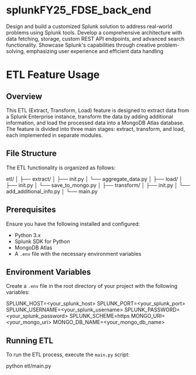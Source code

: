 # splunkFY25_FDSE_back_end

Design and build a customized Splunk solution to address real-world problems using Splunk tools. Develop a comprehensive architecture with data fetching, storage, custom REST API endpoints, and advanced search functionality. Showcase Splunk's capabilities through creative problem-solving, emphasizing user experience and efficient data handling

# ETL Feature Usage

## Overview

This ETL (Extract, Transform, Load) feature is designed to extract data from a Splunk Enterprise instance, transform the data by adding additional information, and load the processed data into a MongoDB Atlas database. The feature is divided into three main stages: extract, transform, and load, each implemented in separate modules.

## File Structure

The ETL functionality is organized as follows:

etl/
│
├── extract/
│ ├── init.py
│ └── aggregate_data.py
│
├── load/
│ ├── init.py
│ └── save_to_mongo.py
│
├── transform/
│ ├── init.py
│ └── add_additional_info.py
│
└── main.py

## Prerequisites

Ensure you have the following installed and configured:

- Python 3.x
- Splunk SDK for Python
- MongoDB Atlas
- A `.env` file with the necessary environment variables

## Environment Variables

Create a `.env` file in the root directory of your project with the following variables:

SPLUNK_HOST=<your_splunk_host>
SPLUNK_PORT=<your_splunk_port>
SPLUNK_USERNAME=<your_splunk_username>
SPLUNK_PASSWORD=<your_splunk_password>
SPLUNK_SCHEME=https
MONGO_URI=<your_mongo_uri>
MONGO_DB_NAME=<your_mongo_db_name>

## Running ETL

To run the ETL process, execute the `main.py` script:

python etl/main.py
